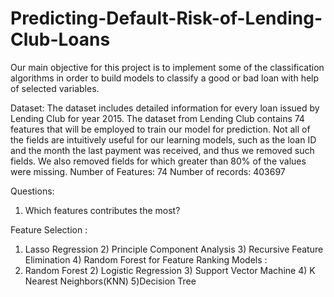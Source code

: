 # Predicting-Default-Risk-of-Lending-Club-Loans
Our main objective for this project is to implement some of the classification algorithms in order to build models to classify a good or bad loan with help of selected variables.


Dataset:
The dataset includes detailed information for every loan issued by Lending Club for year 2015.
The dataset from Lending Club contains 74 features that will be employed to train our model for
prediction. Not all of the fields are intuitively useful for our learning models, such as the loan ID and
the month the last payment was received, and thus we removed such fields.
We also removed fields for which greater than 80% of the values were missing.
Number of Features: 74 Number of records: 403697

Questions:
1) Which features contributes the most?

Feature Selection :
1) Lasso Regression 2) Principle Component Analysis 3) Recursive Feature Elimination 4) Random
Forest for Feature Ranking
Models :
1) Random Forest 2) Logistic Regression 3) Support Vector Machine 4) K Nearest Neighbors(KNN) 5)Decision Tree
